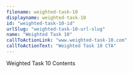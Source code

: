 ```yaml
---
filename: weighted-task-10
displayname: weighted-task-10
id: "weighted-task-10-id"
urlSlug: "weighted-task-10-url-slug"
name: "Weighted Task 10"
callToActionLink: "www.weighted-task-10.com"
callToActionText: "Weighted Task 10 CTA"
---
```


Weighted Task 10 Contents
